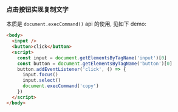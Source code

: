 ### 点击按钮实现复制文字

本质是 `document.execCommand()` api 的使用, 见如下 demo:

```html
<body>
  <input />
  <button>click</button>
  <script>
    const input = document.getElementsByTagName('input')[0]
    const button = document.getElementsByTagName('button')[0]
    button.addEventListener('click', () => {
      input.focus()
      input.select()
      document.execCommand('copy')
    })
  </script>
</body>
```